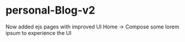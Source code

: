 # personal-Blog-v2

Now added ejs pages with improved UI
Home -> Compose some lorem ipsum to experience the UI
